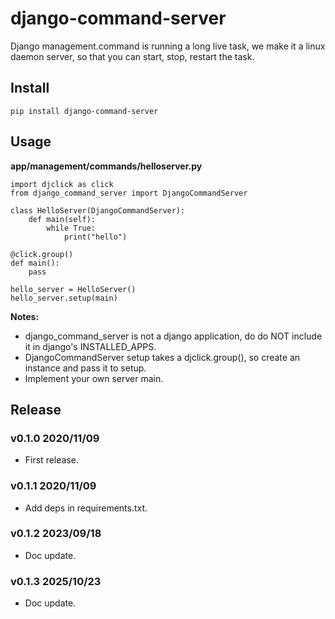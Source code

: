 # django-command-server

Django management.command is running a long live task, we make it a linux daemon server, so that you can start, stop, restart the task.

## Install

```
pip install django-command-server
```


## Usage

**app/management/commands/helloserver.py**

```
import djclick as click
from django_command_server import DjangoCommandServer

class HelloServer(DjangoCommandServer):
    def main(self):
        while True:
            print("hello")

@click.group()
def main():
    pass

hello_server = HelloServer()
hello_server.setup(main)
```

**Notes:**

- django_command_server is not a django application, do do NOT include it in django's INSTALLED_APPS.
- DjangoCommandServer setup takes a djclick.group(), so create an instance and pass it to setup.
- Implement your own server main.


## Release

### v0.1.0 2020/11/09

- First release.

### v0.1.1 2020/11/09

- Add deps in requirements.txt.

### v0.1.2 2023/09/18

- Doc update.

### v0.1.3 2025/10/23

- Doc update.